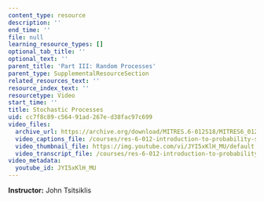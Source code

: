 ```yaml
---
content_type: resource
description: ''
end_time: ''
file: null
learning_resource_types: []
optional_tab_title: ''
optional_text: ''
parent_title: 'Part III: Random Processes'
parent_type: SupplementalResourceSection
related_resources_text: ''
resource_index_text: ''
resourcetype: Video
start_time: ''
title: Stochastic Processes
uid: cc7f8c89-c564-91ad-267e-d38fac97c699
video_files:
  archive_url: https://archive.org/download/MITRES.6-012S18/MITRES6_012S18_L21-03_300k.mp4
  video_captions_file: /courses/res-6-012-introduction-to-probability-spring-2018/afbbcb82a3755373adb7c86e53516ded_JYI5xKlH_MU.vtt
  video_thumbnail_file: https://img.youtube.com/vi/JYI5xKlH_MU/default.jpg
  video_transcript_file: /courses/res-6-012-introduction-to-probability-spring-2018/be33f429d9b97b2c65f1e82b8f8d937f_JYI5xKlH_MU.pdf
video_metadata:
  youtube_id: JYI5xKlH_MU
---
```


**Instructor:** John Tsitsiklis